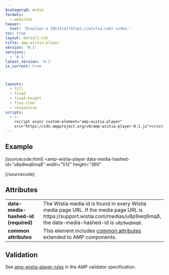 ```yaml
---
$category@: media
formats:
  - websites
teaser:
  text: 'Displays a [Wistia](https://wistia.com) video.'
toc: true
layout: default.njk
title: amp-wistia-player
version: '0.1'
versions:
  - '0.1'
latest_version: '0.1'
is_current: true



layouts:
  - fill
  - fixed
  - fixed-height
  - flex-item
  - responsive
scripts:
  - >-
    <script async custom-element="amp-wistia-player"
    src="https://cdn.ampproject.org/v0/amp-wistia-player-0.1.js"></script>
---
```



<!---
Copyright 2018 The AMP HTML Authors. All Rights Reserved.

Licensed under the Apache License, Version 2.0 (the "License");
you may not use this file except in compliance with the License.
You may obtain a copy of the License at

      http://www.apache.org/licenses/LICENSE-2.0

Unless required by applicable law or agreed to in writing, software
distributed under the License is distributed on an "AS-IS" BASIS,
WITHOUT WARRANTIES OR CONDITIONS OF ANY KIND, either express or implied.
See the License for the specific language governing permissions and
limitations under the License.
-->



## Example

[sourcecode:html]
<amp-wistia-player
  data-media-hashed-id="u8p9wq6mq8"
  width="512"
  height="360"
></amp-wistia-player>
[/sourcecode]

## Attributes

<table>
  <tr>
    <td width="40%"><strong>data-media-hashed-id (required)</strong></td>
    <td>The Wistia media id is found in every Wistia media page URL. If the media page URL is https://support.wistia.com/medias/u8p9wq6mq8, the data-media-hashed-id is <code>u8p9wq6mq8</code>.</td>
  </tr>
  <tr>
    <td width="40%"><strong>common attributes</strong></td>
    <td>This element includes <a href="https://amp.dev/documentation/guides-and-tutorials/learn/common_attributes">common attributes</a> extended to AMP components.</td>
  </tr>
</table>

## Validation

See [amp-wistia-player rules](https://github.com/ampproject/amphtml/blob/master/extensions/amp-wistia-player/validator-amp-wistia-player.protoascii) in the AMP validator specification.
